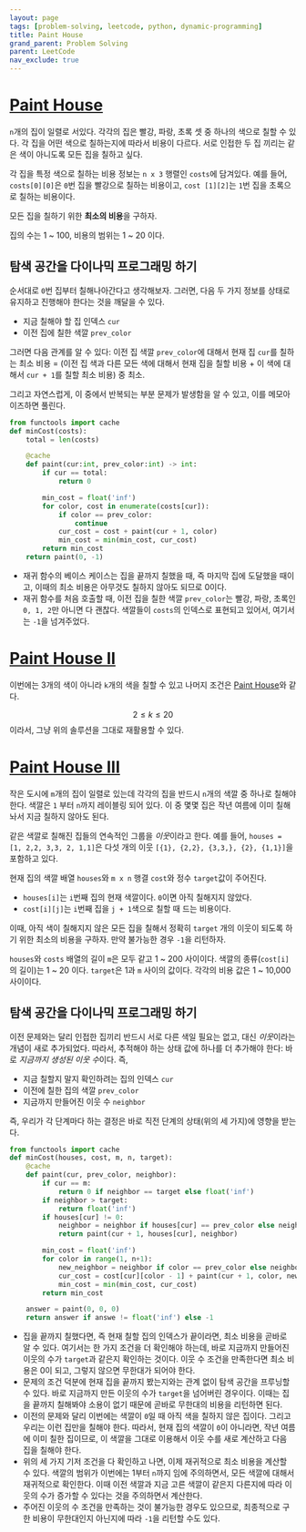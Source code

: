 ```yaml
---
layout: page
tags: [problem-solving, leetcode, python, dynamic-programming]
title: Paint House
grand_parent: Problem Solving
parent: LeetCode
nav_exclude: true
---
```


# [Paint House](https://leetcode.com/problems/paint-house/)

 `n`개의 집이 일렬로 서있다. 각각의 집은 빨강, 파랑, 초록 셋 중 하나의
 색으로 칠할 수 있다. 각 집을 어떤 색으로 칠하는지에 따라서 비용이
 다르다. 서로 인접한 두 집 끼리는 같은 색이 아니도록 모든 집을 칠하고
 싶다.

 각 집을 특정 색으로 칠하는 비용 정보는 `n x 3` 행렬인 `costs`에
 담겨있다. 예를 들어, `costs[0][0]`은 `0`번 집을 빨강으로 칠하는
 비용이고, `cost [1][2]`는 `1`번 집을 초록으로 칠하는 비용이다.

 모든 집을 칠하기 위한 **최소의 비용**을 구하자.

 집의 수는 1 ~ 100, 비용의 범위는 1 ~ 20 이다.

## 탐색 공간을 다이나믹 프로그래밍 하기

 순서대로 `0`번 집부터 칠해나아간다고 생각해보자. 그러면, 다음 두 가지
 정보를 상태로 유지하고 진행해야 한다는 것을 깨달을 수 있다.
 - 지금 칠해야 할 집 인덱스 `cur`
 - 이전 집에 칠한 색깔 `prev_color`

 그러면 다음 관계를 알 수 있다: 이전 집 색깔 `prev_color`에 대해서
 현재 집 `cur`를 칠하는 최소 비용 = (이전 집 색과 다른 모든 색에
 대해서 현재 집을 칠할 비용 + 이 색에 대해서 `cur + 1`를 칠할 최소
 비용) 중 최소.

 그리고 자연스럽게, 이 중에서 반복되는 부분 문제가 발생함을 알 수
 있고, 이를 메모아이즈하면 풀린다.

```python
from functools import cache
def minCost(costs):
    total = len(costs)

    @cache
    def paint(cur:int, prev_color:int) -> int:
        if cur == total:
            return 0

        min_cost = float('inf')
        for color, cost in enumerate(costs[cur]):
            if color == prev_color:
                continue
            cur_cost = cost + paint(cur + 1, color)
            min_cost = min(min_cost, cur_cost)
        return min_cost
    return paint(0, -1)
```

 - 재귀 함수의 베이스 케이스는 집을 끝까지 칠했을 때, 즉 마지막 집에
   도달했을 때이고, 이때의 최소 비용은 아무것도 칠하지 않아도 되므로
   0이다.
 - 재귀 함수를 처음 호출할 때, 이전 집을 칠한 색깔 `prev_color`는
   빨강, 파랑, 초록인 `0, 1, 2`만 아니면 다 괜찮다. 색깔들이 `costs`의
   인덱스로 표현되고 있어서, 여기서는 `-1`을 넘겨주었다.

# [Paint House II](https://leetcode.com/problems/paint-house-ii/)

 이번에는 3개의 색이 아니라 `k`개의 색을 칠할 수 있고 나머지 조건은
 [Paint House](#)와 같다.

 $$ 2 \leq k \leq 20 $$ 이라서, 그냥 위의 솔루션을 그대로 재활용할 수
 있다.

# [Paint House III](https://leetcode.com/problems/paint-house-iii/)

 작은 도시에 `m`개의 집이 일렬로 있는데 각각의 집을 반드시 `n`개의
 색깔 중 하나로 칠해야 한다. 색깔은 `1` 부터 `n`까지 레이블링 되어
 있다. 이 중 몇몇 집은 작년 여름에 이미 칠해놔서 지금 칠하지 않아도
 된다.

 같은 색깔로 칠해진 집들의 연속적인 그룹을 *이웃*이라고 한다. 예를
 들어, `houses = [1, 2,2, 3,3, 2, 1,1]`은 다섯 개의 이웃 `[{1}, {2,2},
 {3,3,}, {2}, {1,1}]`을 포함하고 있다.

 현재 집의 색깔 배열 `houses`와 `m x n` 행결 `cost`와 정수
 `target`값이 주어진다.
 - `houses[i]`는 `i`번째 집의 현재 색깔이다. `0`이면 아직 칠해지지
   않았다.
 - `cost[i][j]`는 `i`번째 집을 `j + 1`색으로 칠할 때 드는 비용이다.

 이때, 아직 색이 칠해지지 않은 모든 집을 칠해서 정확히 `target` 개의
 이웃이 되도록 하기 위한 최소의 비용을 구하자. 만약 불가능한 경우
 `-1`을 리턴하자.

 `houses`와 `costs` 배열의 길이 `m`은 모두 같고 1 ~ 200
 사이이다. 색깔의 종류(`cost[i]`의 길이)는 1 ~ 20 이다. `target`은 1과
 `m` 사이의 값이다. 각각의 비용 값은 1 ~ 10,000 사이이다.

## 탐색 공간을 다이나믹 프로그래밍 하기

 이전 문제와는 달리 인접한 집끼리 반드시 서로 다른 색일 필요는 없고,
 대신 *이웃*이라는 개념이 새로 추가되었다. 따라서, 추적해야 하는 상태
 값에 하나를 더 추가해야 한다: 바로 *지금까지 생성된 이웃 수*이다. 즉,
 - 지금 칠할지 말지 확인하려는 집의 인덱스 `cur`
 - 이전에 칠한 집의 색깔 `prev_color`
 - 지금까지 만들어진 이웃 수 `neighbor`

 즉, 우리가 각 단계마다 하는 결정은 바로 직전 단계의 상태(위의 세
 가지)에 영향을 받는다.

```python
from functools import cache
def minCost(houses, cost, m, n, target):
    @cache
    def paint(cur, prev_color, neighbor):
        if cur == m:
            return 0 if neighbor == target else float('inf')
        if neighbor > target:
            return float('inf')
        if houses[cur] != 0:
            neighbor = neighbor if houses[cur] == prev_color else neighbor + 1
            return paint(cur + 1, houses[cur], neighbor)

        min_cost = float('inf')
        for color in range(1, n+1):
            new_neighbor = neighbor if color == prev_color else neighbor + 1
            cur_cost = cost[cur][color - 1] + paint(cur + 1, color, new_neighbor)
            min_cost = min(min_cost, cur_cost)
        return min_cost

    answer = paint(0, 0, 0)
    return answer if answe != float('inf') else -1
```

 - 집을 끝까지 칠했다면, 즉 현재 칠할 집의 인덱스가 끝이라면, 최소
   비용을 곧바로 알 수 있다. 여기서는 한 가지 조건을 더 확인해야
   하는데, 바로 지금까지 만들어진 이웃의 수가 `target`과 같은지
   확인하는 것이다. 이웃 수 조건을 만족한다면 최소 비용은 0이 되고,
   그렇지 않으면 무한대가 되어야 한다.
 - 문제의 조건 덕분에 현재 집을 끝까지 봤는지와는 관계 없이 탐색
   공간을 프루닝할 수 있다. 바로 지금까지 만든 이웃의 수가 `target`을
   넘어버린 경우이다. 이때는 집을 끝까지 칠해봐야 소용이 없기 때문에
   곧바로 무한대의 비용을 리턴하면 된다.
 - 이전의 문제와 달리 이번에는 색깔이 `0`일 때 아직 색을 칠하지 않은
   집이다. 그리고 우리는 이런 집만을 칠해야 한다. 따라서, 현재 집의
   색깔이 `0`이 아니라면, 작년 여름에 이미 칠한 집이므로, 이 색깔을
   그대로 이용해서 이웃 수를 새로 계산하고 다음 집을 칠해야 한다.
 - 위의 세 가지 기저 조건을 다 확인하고 나면, 이제 재귀적으로 최소
   비용을 계산할 수 있다. 색깔의 범위가 이번에는 1부터 `n`까지 임에
   주의하면서, 모든 색깔에 대해서 재귀적으로 확인한다. 이때 이전
   색깔과 지금 고른 색깔이 같은지 다른지에 따라 이웃의 수가 증가할 수
   있다는 것을 주의하면서 계산한다.
 - 주어진 이웃의 수 조건을 만족하는 것이 불가능한 경우도 있으므로,
   최종적으로 구한 비용이 무한대인지 아닌지에 따라 `-1`을 리턴할 수도
   있다.
